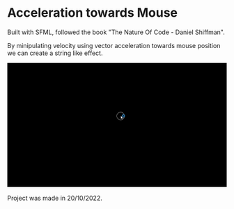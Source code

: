 # Acceleration towards Mouse

Built with SFML, followed the book "The Nature Of Code - Daniel Shiffman".

By minipulating velocity using vector acceleration towards mouse position we can create a string like effect.

![Alt Text](Showcase.gif)

Project was made in 20/10/2022.
